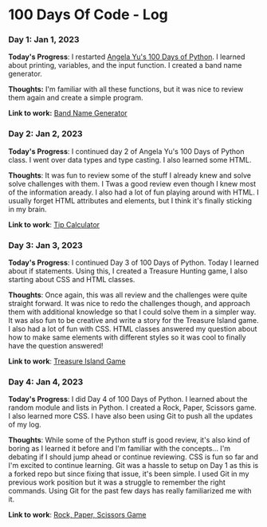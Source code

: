 # 100 Days Of Code - Log

### Day 1: Jan 1, 2023

**Today's Progress**: I restarted [Angela Yu's 100 Days of Python](https://www.udemy.com/course/100-days-of-code/). I learned about printing, variables, and the input function. I created a band name generator.

**Thoughts:** I'm familiar with all these functions, but it was nice to review them again and create a simple program. 

**Link to work:** [Band Name Generator](https://replit.com/@winniez98/band-name-generator#main.py)


### Day 2: Jan 2, 2023

**Today's Progress**: I continued day 2 of Angela Yu's 100 Days of Python class. I went over data types and type casting. I also learned some HTML.

**Thoughts**: It was fun to review some of the stuff I already knew and solve solve challenges with them. I Twas a good review even though I knew most of the information aready. I also had a lot of fun playing around with HTML. I usually forget HTML attributes and elements, but I think it's finally sticking in my brain.

**Link to work**: [Tip Calculator](https://replit.com/@winniez98/tip-calculator-start-1#main.py)


### Day 3: Jan 3, 2023

**Today's Progress**: I continued Day 3 of 100 Days of Python. Today I learned about if statements. Using this, I created a Treasure Hunting game, I also starting about CSS and HTML classes.

**Thoughts**: Once again, this was all review and the challenges were quite straight forward. It was nice to redo the challenges though, and approach them with additional knowledge so that I could solve them in a simpler way. It was also fun to be creative and write a story for the Treasure Island game. I also had a lot of fun with CSS. HTML classes answered my question about how to make same elements with different styles so it was cool to finally have the question answered!

**Link to work**: [Treasure Island Game](https://replit.com/@winniez98/treasure-island-start-1#main.py)


### Day 4: Jan 4, 2023

**Today's Progress**: I did Day 4 of 100 Days of Python. I learned about the random module and lists in Python. I created a Rock, Paper, Scissors game. I also learned more CSS. I have also been using Git to push all the updates of my log.

**Thoughts**: While some of the Python stuff is good review, it's also kind of boring as I learned it before and I'm familiar with the concepts... I'm debating if I should jump ahead or continue reviewing. CSS is fun so far and I'm excited to continue learning. Git was a hassle to setup on Day 1 as this is a forked repo but since fixing that issue, it's been simple. I used Git in my previous work position but it was a struggle to remember the right commands. Using Git for the past few days has really familiarized me with it.

**Link to work**: [Rock, Paper, Scissors Game](https://replit.com/@winniez98/rock-paper-scissors-start-1#main.py)
